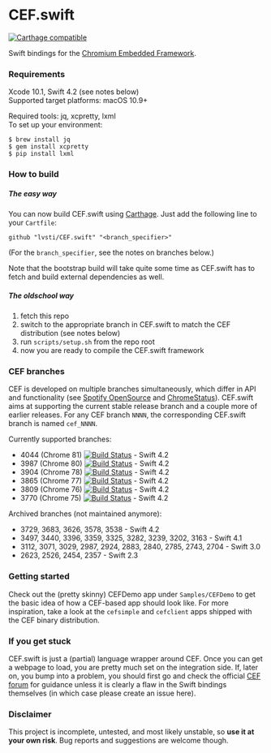 # CEF.swift

[![Carthage compatible](https://img.shields.io/badge/Carthage-compatible-brightgreen.svg)](https://github.com/Carthage/Carthage)

Swift bindings for the [Chromium Embedded Framework](https://bitbucket.org/chromiumembedded/cef/).

### Requirements

Xcode 10.1, Swift 4.2 (see notes below)<br/>
Supported target platforms: macOS 10.9+

Required tools: jq, xcpretty, lxml<br/>
To set up your environment:

```
$ brew install jq
$ gem install xcpretty
$ pip install lxml
```

### How to build

##### The easy way

You can now build CEF.swift using [Carthage](https://github.com/Carthage/Carthage). Just add the following line to your `Cartfile`:

```
github "lvsti/CEF.swift" "<branch_specifier>"
```

(For the `branch_specifier`, see the notes on branches below.)

Note that the bootstrap build will take quite some time as CEF.swift has to fetch and build external dependencies as well.

##### The oldschool way

1. fetch this repo
2. switch to the appropriate branch in CEF.swift to match the CEF distribution (see notes below)
3. run `scripts/setup.sh` from the repo root
4. now you are ready to compile the CEF.swift framework

### CEF branches

CEF is developed on multiple branches simultaneously, which differ in API and functionality (see [Spotify OpenSource](http://opensource.spotify.com/cefbuilds/index.html) and [ChromeStatus](https://www.chromestatus.com/features)). CEF.swift aims at supporting the current stable release branch and a couple more of earlier releases. For any CEF branch `NNNN`, the corresponding CEF.swift branch is named `cef_NNNN`.

Currently supported branches: 

- 4044 (Chrome 81) [![Build Status](https://travis-ci.org/lvsti/CEF.swift.svg?branch=cef_4044)](https://travis-ci.org/lvsti/CEF.swift) - Swift 4.2
- 3987 (Chrome 80) [![Build Status](https://travis-ci.org/lvsti/CEF.swift.svg?branch=cef_3987)](https://travis-ci.org/lvsti/CEF.swift) - Swift 4.2
- 3904 (Chrome 78) [![Build Status](https://travis-ci.org/lvsti/CEF.swift.svg?branch=cef_3904)](https://travis-ci.org/lvsti/CEF.swift) - Swift 4.2
- 3865 (Chrome 77) [![Build Status](https://travis-ci.org/lvsti/CEF.swift.svg?branch=cef_3865)](https://travis-ci.org/lvsti/CEF.swift) - Swift 4.2
- 3809 (Chrome 76) [![Build Status](https://travis-ci.org/lvsti/CEF.swift.svg?branch=cef_3809)](https://travis-ci.org/lvsti/CEF.swift) - Swift 4.2
- 3770 (Chrome 75) [![Build Status](https://travis-ci.org/lvsti/CEF.swift.svg?branch=cef_3770)](https://travis-ci.org/lvsti/CEF.swift) - Swift 4.2

Archived branches (not maintained anymore):

- 3729, 3683, 3626, 3578, 3538 - Swift 4.2
- 3497, 3440, 3396, 3359, 3325, 3282, 3239, 3202, 3163 - Swift 4.1
- 3112, 3071, 3029, 2987, 2924, 2883, 2840, 2785, 2743, 2704 - Swift 3.0
- 2623, 2526, 2454, 2357 - Swift 2.3

### Getting started

Check out the (pretty skinny) CEFDemo app under `Samples/CEFDemo` to get the basic idea of how a CEF-based app should look like. For more inspiration, take a look at the `cefsimple` and `cefclient` apps shipped with the CEF binary distribution.

### If you get stuck

CEF.swift is just a (partial) language wrapper around CEF. Once you can get a webpage to load, you are pretty much set on the integration side. If, later on, you bump into a problem, you should first go and check the official [CEF forum](https://magpcss.org/ceforum/) for guidance unless it is clearly a flaw in the Swift bindings themselves (in which case please create an issue here).

### Disclaimer

This project is incomplete, untested, and most likely unstable, so **use it at your own risk**. Bug reports and suggestions are welcome though.
